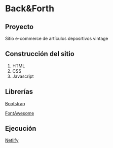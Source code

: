 # Back&Forth

## Proyecto

Sitio e-commerce de artículos deposrtivos vintage

## Construcción del sitio

1. HTML
2. CSS
3. Javascript

## Librerías

[Bootstrap](https://getbootstrap.com/)

[FontAwesome](https://fontawesome.com/)

## Ejecución

[Netlify](https://collectibles-alan-reale.netlify.app/)
